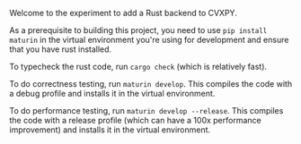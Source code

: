 Welcome to the experiment to add a Rust backend to CVXPY.

As a prerequisite to building this project, you need to use `pip install maturin`
in the virtual environment you're using for development and ensure that you have
rust installed.

To typecheck the rust code, run `cargo check` (which is relatively fast).

To do correctness testing, run `maturin develop`. This compiles the code with a
debug profile and installs it in the virtual environment.

To do performance testing, run `maturin develop --release`. This compiles the
code with a release profile (which can have a 100x performance improvement)
and installs it in the virtual environment.
